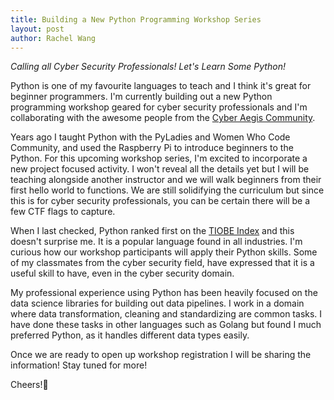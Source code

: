 ```yaml
---
title: Building a New Python Programming Workshop Series
layout: post
author: Rachel Wang
---
```


_Calling all Cyber Security Professionals! Let's Learn Some Python!_ 

Python is one of my favourite languages to teach and I think it's great for beginner programmers. I'm currently building out a new Python programming workshop geared for cyber security professionals and I'm collaborating with the awesome people from the [Cyber Aegis Community](https://cyber-aegis.ca/about.php). 

Years ago I taught Python with the PyLadies and Women Who Code Community, and used the Raspberry Pi to introduce beginners to the Python. For this upcoming workshop series, I'm excited to incorporate a new project focused activity. I won't reveal all the details yet but I will be teaching alongside another instructor and we will walk beginners from their first hello world to functions. We are still solidifying the curriculum but since this is for cyber security professionals, you can be certain there will be a few CTF flags to capture. 

When I last checked, Python ranked first on the [TIOBE Index](https://www.tiobe.com/tiobe-index/) and this doesn't surprise me. It is a popular language found in all industries. I'm curious how our workshop participants will apply their Python skills. Some of my classmates from the cyber security field, have expressed that it is a useful skill to have, even in the cyber security domain. 

My professional experience using Python has been heavily focused on the data science libraries for building out data pipelines. I work in a domain where data transformation, cleaning and standardizing are common tasks. I have done these tasks in other languages such as Golang but found I much preferred Python, as it handles different data types easily. 

Once we are ready to open up workshop registration I will be sharing the information! Stay tuned for more!

Cheers!👋
